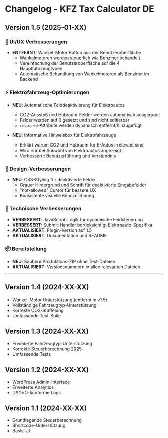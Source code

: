 # Changelog - KFZ Tax Calculator DE

## Version 1.5 (2025-01-XX)

### 🔧 UI/UX Verbesserungen
- **ENTFERNT**: Wankel-Motor Button aus der Benutzeroberfläche
  - Wankelmotoren werden steuerlich wie Benziner behandelt
  - Vereinfachung der Benutzeroberfläche auf die 4 Hauptfahrzeugtypen
  - Automatische Behandlung von Wankelmotoren als Benziner im Backend

### ⚡ Elektrofahrzeug-Optimierungen
- **NEU**: Automatische Felddeaktivierung für Elektroautos
  - CO2-Ausstoß und Hubraum-Felder werden automatisch ausgegraut
  - Felder werden auf 0 gesetzt und sind nicht editierbar
  - `required`-Attribute werden dynamisch entfernt/hinzugefügt

- **NEU**: Informative Hinweisbox für Elektrofahrzeuge
  - Erklärt warum CO2 und Hubraum für E-Autos irrelevant sind
  - Wird nur bei Auswahl von Elektroautos angezeigt
  - Verbesserte Benutzerführung und Verständnis

### 🎨 Design-Verbesserungen
- **NEU**: CSS-Styling für deaktivierte Felder
  - Grauer Hintergrund und Schrift für deaktivierte Eingabefelder
  - "not-allowed" Cursor für bessere UX
  - Konsistente visuelle Kennzeichnung

### 🔧 Technische Verbesserungen
- **VERBESSERT**: JavaScript-Logik für dynamische Feldsteuerung
- **VERBESSERT**: Submit-Handler berücksichtigt Elektroauto-Spezifika
- **AKTUALISIERT**: Plugin-Version auf 1.5
- **AKTUALISIERT**: Dokumentation und README

### 📦 Bereitstellung
- **NEU**: Saubere Produktions-ZIP ohne Test-Dateien
- **AKTUALISIERT**: Versionsnummern in allen relevanten Dateien

---

## Version 1.4 (2024-XX-XX)
- Wankel-Motor Unterstützung (entfernt in v1.5)
- Vollständige Fahrzeugtyp-Unterstützung
- Korrekte CO2-Staffelung
- Umfassende Test-Suite

## Version 1.3 (2024-XX-XX)
- Erweiterte Fahrzeugtyp-Unterstützung
- Korrekte Steuerberechnung 2025
- Umfassende Tests

## Version 1.2 (2024-XX-XX)
- WordPress Admin-Interface
- Erweiterte Analytics
- DSGVO-konforme Logs

## Version 1.1 (2024-XX-XX)
- Grundlegende Steuerberechnung
- Shortcode-Unterstützung
- Basis-UI